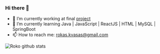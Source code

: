 ### Hi there 👋

- 🔭 I’m currently working at final [project](https://github.com/rokaskvasas/ToothClinicProject) 
- 🌱 I’m currently learning Java | JavaScript | ReactJS | HTML | MySQL | SpringBoot
- 📫 How to reach me: rokas.kvasas@gmail.com

![Roko github stats](https://github-readme-stats.vercel.app/api/?username=rokaskvasas&show_icons=true&title_color=fff&icon_color=79ff97&text_color=9f9f9f&bg_color=151515)
